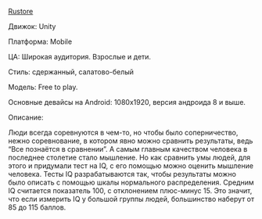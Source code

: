 [Rustore](https://apps.rustore.ru/app/com.HWProject.CourceProjectIQ)

Движок: Unity

Платформа: Mobile

ЦА: Широкая аудитория. Взрослые и дети.

Стиль: сдержанный, салатово-белый

Модель: Free to play.

Основные девайсы на Android: 1080x1920, версия андроида 8 и выше.

Описание:


Люди всегда соревнуются в чем-то, но чтобы было соперничество, нежно 
соревнование, в котором явно можно сравнить результаты, ведь “Все познаётся в 
сравнении”. А самым главным качеством человека в последнее столетие стало 
мышление. Но как сравнить умы людей, для этого и придумали тест на IQ, с его 
помощью можно оценить мышление человека. 
Тесты IQ разрабатываются так, чтобы результаты можно было описать с 
помощью шкалы нормального распределения. Средним IQ считается показатель 
100, с отклонением плюс-минус 15. Это значит, что если измерить IQ у большой 
группы людей, большинство наберут от 85 до 115 баллов.
